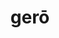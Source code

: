 ---
title: gerō
meaning: to wear
ch: ten
pos: verb
inf: gerere
secondppstem: ger
infend: ere
thirdpp: gessī
fourthpp: gestus
conjugation: third
six: y
---